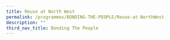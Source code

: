 ```yaml
---
title: Reuse at North West
permalink: /programmes/BONDING-THE-PEOPLE/Reuse-at-NorthWest
description: ""
third_nav_title: Bonding The People
---
```





